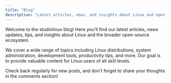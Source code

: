 ```yaml
---
title: "Blog"
description: "Latest articles, news, and insights about Linux and open-source software"
---
```


Welcome to the studiolinux blog! Here you'll find our latest articles, news updates, tips, and insights about Linux and the broader open-source ecosystem.

We cover a wide range of topics including Linux distributions, system administration, development tools, productivity tips, and more. Our goal is to provide valuable content for Linux users of all skill levels.

Check back regularly for new posts, and don't forget to share your thoughts in the comments section!
